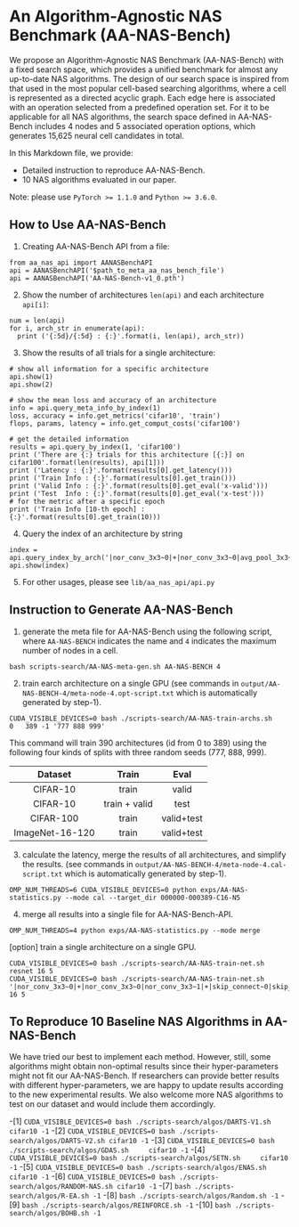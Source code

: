 # An Algorithm-Agnostic NAS Benchmark (AA-NAS-Bench)

We propose an Algorithm-Agnostic NAS Benchmark (AA-NAS-Bench) with a fixed search space, which provides a unified benchmark for almost any up-to-date NAS algorithms.
The design of our search space is inspired from that used in the most popular cell-based searching algorithms, where a cell is represented as a directed acyclic graph. Each edge here is associated with an operation selected from a predefined operation set. For it to be applicable for all NAS algorithms, the search space defined in AA-NAS-Bench includes 4 nodes and 5 associated operation options, which generates 15,625 neural cell candidates in total.

In this Markdown file, we provide:
- Detailed instruction to reproduce AA-NAS-Bench.
- 10 NAS algorithms evaluated in our paper.

Note: please use `PyTorch >= 1.1.0` and `Python >= 3.6.0`.

## How to Use AA-NAS-Bench

1. Creating AA-NAS-Bench API from a file:
```
from aa_nas_api import AANASBenchAPI
api = AANASBenchAPI('$path_to_meta_aa_nas_bench_file')
api = AANASBenchAPI('AA-NAS-Bench-v1_0.pth')
```

2. Show the number of architectures `len(api)` and each architecture `api[i]`:
```
num = len(api)
for i, arch_str in enumerate(api):
  print ('{:5d}/{:5d} : {:}'.format(i, len(api), arch_str))
```

3. Show the results of all trials for a single architecture:
```
# show all information for a specific architecture
api.show(1)
api.show(2)

# show the mean loss and accuracy of an architecture
info = api.query_meta_info_by_index(1)
loss, accuracy = info.get_metrics('cifar10', 'train')
flops, params, latency = info.get_comput_costs('cifar100')

# get the detailed information
results = api.query_by_index(1, 'cifar100')
print ('There are {:} trials for this architecture [{:}] on cifar100'.format(len(results), api[1]))
print ('Latency : {:}'.format(results[0].get_latency()))
print ('Train Info : {:}'.format(results[0].get_train()))
print ('Valid Info : {:}'.format(results[0].get_eval('x-valid')))
print ('Test  Info : {:}'.format(results[0].get_eval('x-test')))
# for the metric after a specific epoch
print ('Train Info [10-th epoch] : {:}'.format(results[0].get_train(10)))
```

4. Query the index of an architecture by string
```
index = api.query_index_by_arch('|nor_conv_3x3~0|+|nor_conv_3x3~0|avg_pool_3x3~1|+|skip_connect~0|nor_conv_3x3~1|skip_connect~2|')
api.show(index)
```

5. For other usages, please see `lib/aa_nas_api/api.py`

## Instruction to Generate AA-NAS-Bench

1. generate the meta file for AA-NAS-Bench using the following script, where `AA-NAS-BENCH` indicates the name and `4` indicates the maximum number of nodes in a cell.
```
bash scripts-search/AA-NAS-meta-gen.sh AA-NAS-BENCH 4
```

2. train earch architecture on a single GPU (see commands in `output/AA-NAS-BENCH-4/meta-node-4.opt-script.txt` which is automatically generated by step-1).
```
CUDA_VISIBLE_DEVICES=0 bash ./scripts-search/AA-NAS-train-archs.sh     0   389 -1 '777 888 999'
```
This command will train 390 architectures (id from 0 to 389) using the following four kinds of splits with three random seeds (777, 888, 999).

|     Dataset     |     Train     | Eval  |
|:---------------:|:-------------:|:-----:|
| CIFAR-10        | train         | valid |
| CIFAR-10        | train + valid | test  |
| CIFAR-100       | train         | valid+test |
| ImageNet-16-120 | train         | valid+test |

3. calculate the latency, merge the results of all architectures, and simplify the results.
(see commands in `output/AA-NAS-BENCH-4/meta-node-4.cal-script.txt` which is automatically generated by step-1).
```
OMP_NUM_THREADS=6 CUDA_VISIBLE_DEVICES=0 python exps/AA-NAS-statistics.py --mode cal --target_dir 000000-000389-C16-N5
```

4. merge all results into a single file for AA-NAS-Bench-API.
```
OMP_NUM_THREADS=4 python exps/AA-NAS-statistics.py --mode merge
```

[option] train a single architecture on a single GPU.
```
CUDA_VISIBLE_DEVICES=0 bash ./scripts-search/AA-NAS-train-net.sh resnet 16 5
CUDA_VISIBLE_DEVICES=0 bash ./scripts-search/AA-NAS-train-net.sh '|nor_conv_3x3~0|+|nor_conv_3x3~0|nor_conv_3x3~1|+|skip_connect~0|skip_connect~1|skip_connect~2|' 16 5
```

## To Reproduce 10 Baseline NAS Algorithms in AA-NAS-Bench

We have tried our best to implement each method. However, still, some algorithms might obtain non-optimal results since their hyper-parameters might not fit our AA-NAS-Bench.
If researchers can provide better results with different hyper-parameters, we are happy to update results according to the new experimental results. We also welcome more NAS algorithms to test on our dataset and would include them accordingly.

-[1] `CUDA_VISIBLE_DEVICES=0 bash ./scripts-search/algos/DARTS-V1.sh cifar10 -1`
-[2] `CUDA_VISIBLE_DEVICES=0 bash ./scripts-search/algos/DARTS-V2.sh cifar10 -1`
-[3] `CUDA_VISIBLE_DEVICES=0 bash ./scripts-search/algos/GDAS.sh     cifar10 -1`
-[4] `CUDA_VISIBLE_DEVICES=0 bash ./scripts-search/algos/SETN.sh     cifar10 -1`
-[5] `CUDA_VISIBLE_DEVICES=0 bash ./scripts-search/algos/ENAS.sh     cifar10 -1`
-[6] `CUDA_VISIBLE_DEVICES=0 bash ./scripts-search/algos/RANDOM-NAS.sh cifar10 -1`
-[7] `bash ./scripts-search/algos/R-EA.sh -1`
-[8] `bash ./scripts-search/algos/Random.sh -1`
-[9] `bash ./scripts-search/algos/REINFORCE.sh -1`
-[10] `bash ./scripts-search/algos/BOHB.sh -1`
